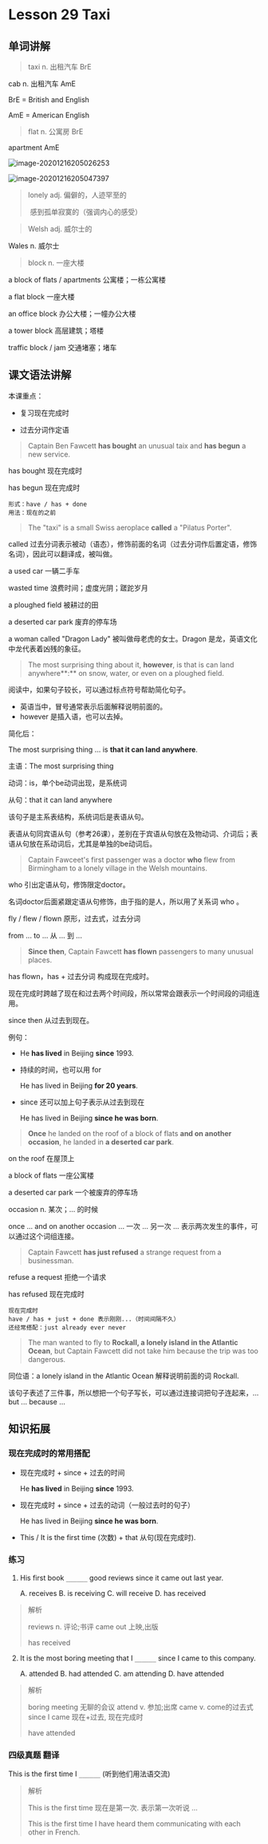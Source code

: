 # Lesson 29 Taxi

## 单词讲解

> taxi n. 出租汽车  BrE

cab n. 出租汽车 AmE

BrE = British and English

AmE = American English



> flat n. 公寓房 BrE

apartment AmE



![image-20201216205026253](assets/image-20201216205026253.png)



![image-20201216205047397](assets/image-20201216205047397.png)





> lonely adj. 偏僻的，人迹罕至的
>
> ​                    感到孤单寂寞的（强调内心的感受）



> Welsh adj. 威尔士的

Wales n. 威尔士



> block n. 一座大楼

a block of flats / apartments 公寓楼；一栋公寓楼

a flat block 一座大楼

an office block 办公大楼；一幢办公大楼

a tower block 高层建筑；塔楼

traffic block / jam 交通堵塞；堵车



## 课文语法讲解

本课重点：

- 复习现在完成时

- 过去分词作定语



> Captain Ben Fawcett **has bought** an unusual taix and **has begun** a new service.

has bought 现在完成时

has begun 现在完成时

```
形式：have / has + done
用法：现在的之前
```



> The "taxi" is a small Swiss aeroplace **called** a "Pilatus Porter".

called 过去分词表示被动（语态），修饰前面的名词（过去分词作后置定语，修饰名词），因此可以翻译成，被叫做。

a used car 一辆二手车

wasted time 浪费时间；虚度光阴；蹉跎岁月

a ploughed field 被耕过的田

a deserted car park 废弃的停车场

a woman called "Dragon Lady" 被叫做母老虎的女士。Dragon 是龙，英语文化中龙代表着凶残的象征。



> The most surprising thing about it, **however**, is that is can land anywhere**:** on snow, water, or even on a ploughed field.

阅读中，如果句子较长，可以通过标点符号帮助简化句子。

- 英语当中，冒号通常表示后面解释说明前面的。
- however 是插入语，也可以去掉。

简化后：

The most surprising thing ... is **that it can land anywhere**.

主语：The most surprising thing

动词：is，单个be动词出现，是系统词

从句：that it can land anywhere

该句子是主系表结构，系统词后是表语从句。

表语从句同宾语从句（参考26课），差别在于宾语从句放在及物动词、介词后；表语从句放在系动词后，尤其是单独的be动词后。



> Captain Fawceet's first passenger was a doctor **who** flew from Birmingham to a lonely village in the Welsh mountains.

who 引出定语从句，修饰限定doctor。

名词doctor后面紧跟定语从句修饰，由于指的是人，所以用了关系词 who 。

fly / flew / flown 原形，过去式，过去分词

from ... to ... 从 ... 到 ...



> **Since then**, Captain Fawcett **has flown** passengers to many unusual places.

has flown，has + 过去分词 构成现在完成时。

现在完成时跨越了现在和过去两个时间段，所以常常会跟表示一个时间段的词组连用。

since then 从过去到现在。

例句：

- He **has lived** in Beijing **since** 1993. 

- 持续的时间，也可以用 for

  He has lived in Beijing **for 20 years**.

- since 还可以加上句子表示从过去到现在

  He has lived in Beijing **since he was born**.



> **Once** he landed on the roof of a block of flats **and on another occasion**, he landed in **a deserted car park**.

on the roof 在屋顶上

a block of flats 一座公寓楼

a deserted car park 一个被废弃的停车场

occasion n. 某次；... 的时候

once ... and on another occasion ... 一次 ... 另一次 ...  表示两次发生的事件，可以通过这个词组连接。



> Captain Fawcett **has just refused** a strange request from a businessman.

refuse a request 拒绝一个请求

has refused 现在完成时

```
现在完成时
have / has + just + done 表示刚刚...（时间间隔不久）
还经常搭配：just already ever never
```



> The man wanted to fly to **Rockall, a lonely island in the Atlantic Ocean**, but Captain Fawcett did not take him because the trip was too dangerous.

同位语：a lonely island in the Atlantic Ocean 解释说明前面的词 Rockall.

该句子表述了三件事，所以想把一个句子写长，可以通过连接词把句子连起来，... but ... because ... 



## 知识拓展

### 现在完成时的常用搭配

- 现在完成时 + since + 过去的时间

  He **has lived** in Beijing **since** 1993. 

- 现在完成时 + since + 过去的动词（一般过去时的句子）

  He has lived in Beijing **since he was born**.

- This / It is the first time (次数) + that 从句(现在完成时).



### 练习

1. His first book `______` good reviews since it came out last year.

   A. receives
   B. is receiving
   C. will receive
   D. has received

> 解析
>
> reviews n. 评论;书评
> came out 上映,出版
>
> has received



2. It is the most boring meeting that I `______` since I came to this company.

   A. attended
   B. had attended
   C. am attending
   D. have attended
   

> 解析
>
> boring meeting 无聊的会议
> attend v. 参加;出席
> came v. come的过去式
> since I came 现在+过去, 现在完成时
>
> have attended



### 四级真题 翻译

This is the first time I `______` (听到他们用法语交流)

> 解析
>
> This is the first time 现在是第一次. 表示第一次听说 ...
>
> This is the first time I have heard them communicating with each other in French.

